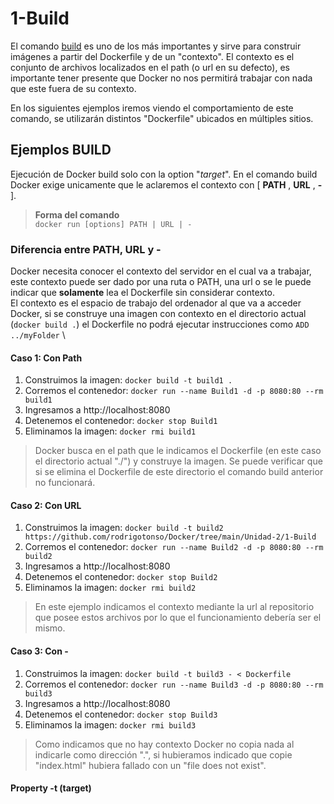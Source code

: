 [buildInDocker]:https://docs.docker.com/engine/reference/commandline/build/

# 1-Build
El comando [build][buildInDocker] es uno de los más importantes y sirve para construir imágenes a partir del Dockerfile y de un "contexto".
El contexto es el conjunto de archivos localizados en el path (o url en su defecto), es importante tener presente que Docker no nos permitirá trabajar con nada que este fuera de su contexto.

En los siguientes ejemplos iremos viendo el comportamiento de este comando, se utilizarán distintos "Dockerfile" ubicados en múltiples sitios.

## Ejemplos **BUILD**
 Ejecución de Docker build solo con la option "*target*". En el comando build Docker exige unicamente que le aclaremos el contexto con [ **PATH** , **URL** , **-** ].

>**Forma del comando** \
`docker run [options] PATH | URL | -`

### Diferencia entre PATH, URL y -
Docker necesita conocer el contexto del servidor en el cual va a trabajar, este contexto puede ser dado por una ruta o PATH, una url o se le puede indicar que **solamente** lea el Dockerfile sin considerar contexto. \
El contexto es el espacio de trabajo del ordenador al que va a acceder Docker, si se construye una imagen con contexto en el directorio actual (`docker build .`) el Dockerfile no podrá ejecutar instrucciones como `ADD ../myFolder` \

#### Caso 1: Con Path
1. Construimos la imagen: `docker build -t build1 .`
2. Corremos el contenedor: `docker run --name Build1 -d -p 8080:80 --rm build1`
3. Ingresamos a http://localhost:8080
4. Detenemos el contenedor: `docker stop Build1`
5. Eliminamos la imagen: `docker rmi build1` 
> Docker busca en el path que le indicamos el Dockerfile (en este caso el directorio actual "./") y construye la imagen. Se puede verificar que si se elimina el Dockerfile de este directorio el comando build anterior no funcionará.

#### Caso 2: Con URL
1. Construimos la imagen: `docker build -t build2 https://github.com/rodrigotonso/Docker/tree/main/Unidad-2/1-Build`
2. Corremos el contenedor: `docker run --name Build2 -d -p 8080:80 --rm build2`
3. Ingresamos a http://localhost:8080
4. Detenemos el contenedor: `docker stop Build2`
5. Eliminamos la imagen: `docker rmi build2`
> En este ejemplo indicamos el contexto mediante la url al repositorio que posee estos archivos por lo que el funcionamiento debería ser el mismo.

#### Caso 3: Con -
1. Construimos la imagen: `docker build -t build3 - < Dockerfile`
2. Corremos el contenedor: `docker run --name Build3 -d -p 8080:80 --rm build3`
3. Ingresamos a http://localhost:8080
4. Detenemos el contenedor: `docker stop Build3`
5. Eliminamos la imagen: `docker rmi build3`
> Como indicamos que no hay contexto Docker no copia nada al indicarle como dirección ".", si hubieramos indicado que copie "index.html" hubiera fallado con un "file does not exist".

#### Property -t (target)
